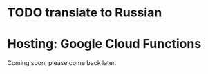 # TODO translate to Russian

# Hosting: Google Cloud Functions

Coming soon, please come back later.
